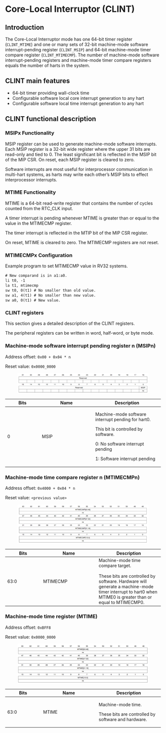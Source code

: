 # Core-Local Interruptor (CLINT)

## Introduction

The Core-Local Interruptor mode has one 64-bit timer register (`CLINT_MTIME`) and one or many sets of 32-bit machine-mode software interrupt-pending register (`CLINT_MSIP`) and 64-bit machine-mode timer compare register (`CLINT_MTIMECMP`). The number of machine-mode software interrupt-pending registers and machine-mode timer compare registers equals the number of harts in the system.



## CLINT main features

* 64-bit timer providing wall-clock time
* Configurable software local core interrupt generation to any hart
* Configurable software local time interrupt generation to any hart

## CLINT functional description

### MSIPx Functionality

MSIP register can be used to generate machine-mode software interrupts. Each MSIP register is a 32-bit wide register where the upper 31 bits are read-only and tied to 0. The least significant bit is reflected in the MSIP bit of the MIP CSR. On reset, each MSIP register is cleared to zero.&#x20;

Software interrupts are most useful for interprocessor communication in multi-hart systems, as harts may write each other’s MSIP bits to effect interprocessor interrupts.



### MTIME Functionality

MTIME is a 64-bit read-write register that contains the number of cycles counted from the RTC\_CLK input.&#x20;

A timer interrupt is pending whenever MTIME is greater than or equal to the value in the MTIMECMP register.&#x20;

The timer interrupt is reflected in the MTIP bit of the MIP CSR register.

On reset, MTIME is cleared to zero. The MTIMECMP registers are not reset.



### MTIMECMPx Configuration

Example program to set MTIMECMP value in RV32 systems.

```armasm
# New comparand is in a1:a0.
li t0, -1
la t1, mtimecmp
sw t0, 0(t1) # No smaller than old value. 
sw a1, 4(t1) # No smaller than new value. 
sw a0, 0(t1) # New value.
```



### CLINT registers

This section gives a detailed description of the CLINT registers.&#x20;

The peripheral registers can be written in word, half-word, or byte mode.

### Machine-mode software interrupt pending register n (MSIPn)

Address offset: `0x00 + 0x04 * n`

Reset value: `0x0000_0000`

<figure><img src="../../.gitbook/assets/image (4).png" alt=""><figcaption></figcaption></figure>

<table data-full-width="true"><thead><tr><th width="98">Bits</th><th width="159">Name</th><th>Description</th></tr></thead><tbody><tr><td>0</td><td>MSIP</td><td><p>Machine-mode software interrupt pending for hart0.</p><p></p><p>This bit is controlled by software.</p><p>0: No software interrupt pending</p><p>1: Software interrupt pending</p></td></tr></tbody></table>



### Machine-mode time compare register n (MTIMECMPn)

Address offset: `0x4000 + 0x04 * n`

Reset value: `<previous value>`

<figure><img src="../../.gitbook/assets/image (5).png" alt=""><figcaption></figcaption></figure>

<table data-full-width="true"><thead><tr><th width="102">Bits</th><th width="166">Name</th><th>Description</th></tr></thead><tbody><tr><td>63:0</td><td>MTIMECMP</td><td>Machine-mode time compare target.<br><br>These bits are controlled by software. Hardware will generate a machine-mode timer interrupt to hart0 when MTIME0 is greater than or equal to MTIMECMP0.</td></tr></tbody></table>



### Machine-mode time register (MTIME)

Address offset: `0xBFF8`

Reset value: `0x0000_0000`

<figure><img src="../../.gitbook/assets/image (6).png" alt=""><figcaption></figcaption></figure>

<table data-full-width="true"><thead><tr><th width="102">Bits</th><th width="166">Name</th><th>Description</th></tr></thead><tbody><tr><td>63:0</td><td>MTIME</td><td><p>Machine-mode time.</p><p></p><p>These bits are controlled by software and hardware.</p></td></tr></tbody></table>









